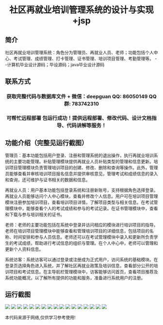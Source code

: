 <p><h1 align="center">社区再就业培训管理系统的设计与实现+jsp</h1></p>

## 简介
社区再就业培训管理系统：角色分为管理员、再就业人员、老师；功能包括个人中心、考试管理、成绩管理、打卡管理、证书管理、培训项目管理、考勤管理等。    --计算机毕业设计源码；毕设源码；java毕业设计源码


## 联系方式
<p><h3 align="center">获取完整代码与数据库文件 + 微信：deepguan QQ: 86050149 QQ群: 783742310</h3></p>
<p><h3 align="center">可帮忙远程部署 包运行成功！提供远程部署、修改代码、设计文档指导、代码讲解等服务！</h3></p>

## 功能介绍（完整见运行截图）
管理员：基本功能包括用户登录、注册和管理系统的退出操作，执行再就业培训系统的主要功能管理。补贴管理模块提供再就业人员补贴类型的管理和信息更新。培训项目管理模块负责管理培训项目的创建、修改、删除和查询等操作。此外，管理员能够查看并审核培训项目报名信息并提供审核意见，管理考试和成绩信息的录入和查询，还可维护与证书相关的数据和信息。

再就业人员：用户基本功能包括登录系统和注册新账号，支持根据角色选择登录。再就业人员能够访问个人中心模块，查看并修改个人信息。用户可在培训项目管理模块注册参加培训项目，查看培训项目详情，了解项目类型与相关信息。在考试管理模块中，能够查看个人的考试成绩和参与的考试记录。在证书管理模块中，查看和下载与参与培训相关的证书。

老师：老师的主要功能包括在系统中登录并访问相应的模块进行培训项目的指导。老师在培训项目管理模块中能够查看和管理培训项目的详细信息，包括项目的名称、时间安排和参与人员信息。老师还可以在考试管理模块中录入和更新所负责学生的考试成绩，帮助进行考试信息的组织与管理。在个人中心中，老师可以管理和更新个人资料信息。

系统访客：系统访客可以通过登录或注册成为正式用户，访问系统的基础模块。在登录页选择角色进入系统，并了解社区再就业政策及培训信息，查看部分公开的培训项目和考试信息。在主导航栏管理模块中，访客能够访问首页，查看项目推荐及系统功能概况，以了解所有提供的功能和服务，准备进行系统用户的注册。


## 运行截图
![](img/001.jpg)
![](img/002.jpg)
![](img/003.jpg)
![](img/004.jpg)
![](img/005.jpg)
![](img/006.jpg)
![](img/007.jpg)
![](img/008.jpg)
![](img/009.jpg)
![](img/010.jpg)
![](img/011.jpg)
![](img/012.jpg)
![](img/013.jpg)
![](img/014.jpg)
![](img/015.jpg)
![](img/016.jpg)
![](img/017.jpg)

<p>本代码来源于网络,仅供学习参考使用!</p>
